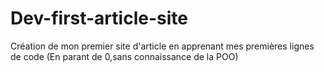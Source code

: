 # Dev-first-article-site
Création de mon premier site d'article en apprenant mes premières lignes de code (En parant de 0,sans connaissance de la POO)
